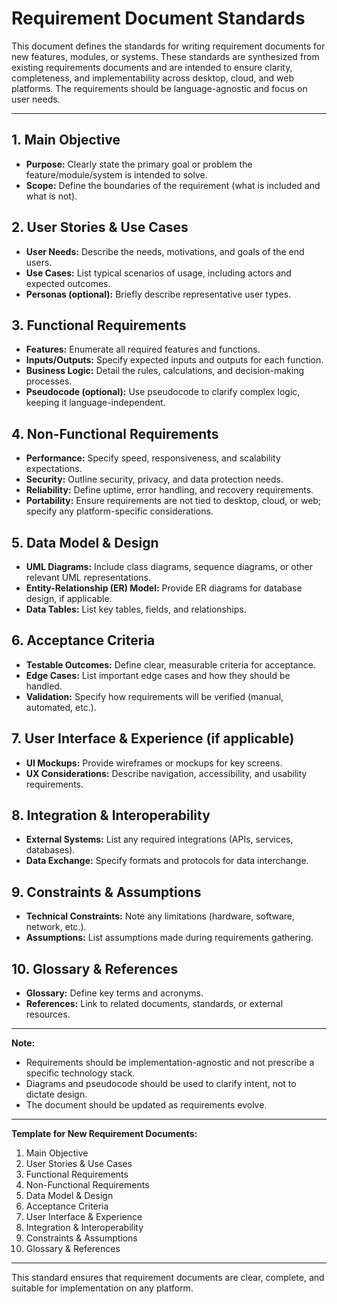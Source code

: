 # Requirement Document Standards

This document defines the standards for writing requirement documents for new features, modules, or systems. These standards are synthesized from existing requirements documents and are intended to ensure clarity, completeness, and implementability across desktop, cloud, and web platforms. The requirements should be language-agnostic and focus on user needs.

---

## 1. Main Objective
- **Purpose:** Clearly state the primary goal or problem the feature/module/system is intended to solve.
- **Scope:** Define the boundaries of the requirement (what is included and what is not).

## 2. User Stories & Use Cases
- **User Needs:** Describe the needs, motivations, and goals of the end users.
- **Use Cases:** List typical scenarios of usage, including actors and expected outcomes.
- **Personas (optional):** Briefly describe representative user types.

## 3. Functional Requirements
- **Features:** Enumerate all required features and functions.
- **Inputs/Outputs:** Specify expected inputs and outputs for each function.
- **Business Logic:** Detail the rules, calculations, and decision-making processes.
- **Pseudocode (optional):** Use pseudocode to clarify complex logic, keeping it language-independent.

## 4. Non-Functional Requirements
- **Performance:** Specify speed, responsiveness, and scalability expectations.
- **Security:** Outline security, privacy, and data protection needs.
- **Reliability:** Define uptime, error handling, and recovery requirements.
- **Portability:** Ensure requirements are not tied to desktop, cloud, or web; specify any platform-specific considerations.

## 5. Data Model & Design
- **UML Diagrams:** Include class diagrams, sequence diagrams, or other relevant UML representations.
- **Entity-Relationship (ER) Model:** Provide ER diagrams for database design, if applicable.
- **Data Tables:** List key tables, fields, and relationships.

## 6. Acceptance Criteria
- **Testable Outcomes:** Define clear, measurable criteria for acceptance.
- **Edge Cases:** List important edge cases and how they should be handled.
- **Validation:** Specify how requirements will be verified (manual, automated, etc.).

## 7. User Interface & Experience (if applicable)
- **UI Mockups:** Provide wireframes or mockups for key screens.
- **UX Considerations:** Describe navigation, accessibility, and usability requirements.

## 8. Integration & Interoperability
- **External Systems:** List any required integrations (APIs, services, databases).
- **Data Exchange:** Specify formats and protocols for data interchange.

## 9. Constraints & Assumptions
- **Technical Constraints:** Note any limitations (hardware, software, network, etc.).
- **Assumptions:** List assumptions made during requirements gathering.

## 10. Glossary & References
- **Glossary:** Define key terms and acronyms.
- **References:** Link to related documents, standards, or external resources.

---

**Note:**
- Requirements should be implementation-agnostic and not prescribe a specific technology stack.
- Diagrams and pseudocode should be used to clarify intent, not to dictate design.
- The document should be updated as requirements evolve.

---

**Template for New Requirement Documents:**

1. Main Objective
2. User Stories & Use Cases
3. Functional Requirements
4. Non-Functional Requirements
5. Data Model & Design
6. Acceptance Criteria
7. User Interface & Experience
8. Integration & Interoperability
9. Constraints & Assumptions
10. Glossary & References

---

This standard ensures that requirement documents are clear, complete, and suitable for implementation on any platform.
